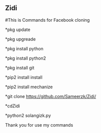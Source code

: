 ## Zidi
#This is Commands for Facebook cloning

*pkg update

*pkg upgreade

*pkg install python

*pkg install python2

*pkg install git

*pip2 install install 

*pip2 install mechanize

*git clone https://github.com/Sameerzk/Zidi/

*cdZidi

*python2 solangizk.py

Thank you for use my commands
